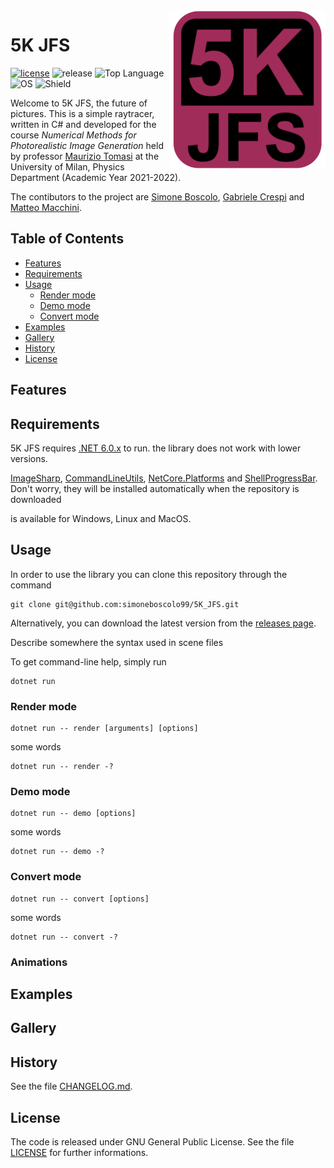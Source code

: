 <img align="right" width="250" src="https://github.com/simoneboscolo99/5K_JFS/blob/master/FinalLogo.png"/>

# 5K JFS

[![license](https://img.shields.io/github/license/simoneboscolo99/5K_JFS?color=red)](./LICENSE)
![release](https://img.shields.io/github/v/release/simoneboscolo99/5K_JFS?color=brightgreen)
![Top Language](https://img.shields.io/github/languages/top/simoneboscolo99/5K_JFS)
![OS](https://img.shields.io/badge/OS-Linux%20%7C%20MacOS%20%7C%20Windows-yellow)
![Shield](https://img.shields.io/badge/build-passing-brightgreen.svg)


Welcome to 5K JFS, the future of pictures. This is a simple raytracer, written in C# and developed for the course _Numerical Methods for Photorealistic Image Generation_ held by professor [Maurizio Tomasi][1] at the University of Milan, Physics Department (Academic Year 2021-2022).

The contibutors to the project are [Simone Boscolo][2], [Gabriele Crespi][3] and [Matteo Macchini][4].

## Table of Contents

- [Features](#features)
- [Requirements](#requirements)
- [Usage](#usage)
    - [Render mode](#render-mode)
    - [Demo mode](#demo-mode)
    - [Convert mode](#convert-mode)
- [Examples](#examples)
- [Gallery](#gallery)
- [History](#history)
- [License](#license)

## Features

## Requirements

5K JFS requires [.NET 6.0.x](https://dotnet.microsoft.com/en-us/download/dotnet/6.0) to run. the library does not work with lower versions.

[ImageSharp](https://www.nuget.org/packages/SixLabors.ImageSharp/2.1.1), [CommandLineUtils](https://www.nuget.org/packages/Microsoft.Extensions.CommandLineUtils), [NetCore.Platforms](https://www.nuget.org/packages/Microsoft.NETCore.Platforms/7.0.0-preview.3.22175.4) and [ShellProgressBar](https://www.nuget.org/packages/ShellProgressBar/). Don't worry, they will be installed automatically when the repository is downloaded

is available for Windows, Linux and MacOS.

## Usage

In order to use the library you can clone this repository through the command

    git clone git@github.com:simoneboscolo99/5K_JFS.git
    
Alternatively, you can download the latest version from the [releases page](https://github.com/simoneboscolo99/5K_JFS/releases).

Describe somewhere the syntax used in scene files

To get command-line help, simply run

    dotnet run

### Render mode

    dotnet run -- render [arguments] [options]
    
some words
    
    dotnet run -- render -?
    

### Demo mode

    dotnet run -- demo [options]
    
some words
    
    dotnet run -- demo -?

### Convert mode

    dotnet run -- convert [options]
    
some words
    
    dotnet run -- convert -?
    
    
### Animations

## Examples

## Gallery

## History
See the file [CHANGELOG.md](./CHANGELOG.md).

## License
The code is released under GNU General Public License. See the file [LICENSE](./LICENSE) for further informations.

[1]: https://github.com/ziotom78
[2]: https://github.com/simoneboscolo99
[3]: https://github.com/GabrieleCrespi
[4]: https://github.com/MatteoMacchini
